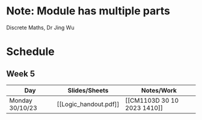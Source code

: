 # Note: Module has multiple parts
Discrete Maths, Dr Jing Wu

# Schedule
## Week 5

| Day    | Slides/Sheets | Notes/Work                 |
| ------ | ------------- | -------------------------- |
| Monday 30/10/23 | [[Logic_handout.pdf]] | [[CM1103D 30 10 2023 1410]] |